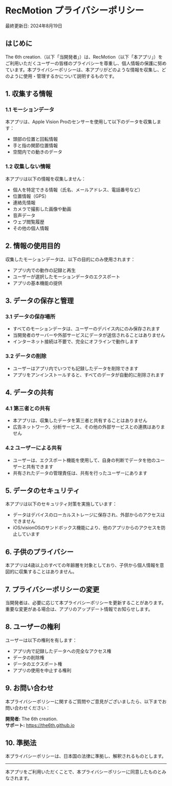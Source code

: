 # RecMotion プライバシーポリシー

最終更新日: 2024年8月19日

## はじめに

The 6th creation.（以下「当開発者」）は、RecMotion（以下「本アプリ」）をご利用いただくユーザーの皆様のプライバシーを尊重し、個人情報の保護に努めています。本プライバシーポリシーは、本アプリがどのような情報を収集し、どのように使用・管理するかについて説明するものです。

## 1. 収集する情報

### 1.1 モーションデータ
本アプリは、Apple Vision Proのセンサーを使用して以下のデータを収集します：
- 頭部の位置と回転情報
- 手と指の関節位置情報
- 空間内での動きのデータ

### 1.2 収集しない情報
本アプリは以下の情報を収集しません：
- 個人を特定できる情報（氏名、メールアドレス、電話番号など）
- 位置情報（GPS）
- 連絡先情報
- カメラで撮影した画像や動画
- 音声データ
- ウェブ閲覧履歴
- その他の個人情報

## 2. 情報の使用目的

収集したモーションデータは、以下の目的にのみ使用されます：
- アプリ内での動作の記録と再生
- ユーザーが選択したモーションデータのエクスポート
- アプリの基本機能の提供

## 3. データの保存と管理

### 3.1 データの保存場所
- すべてのモーションデータは、ユーザーのデバイス内にのみ保存されます
- 当開発者のサーバーや外部サービスにデータが送信されることはありません
- インターネット接続は不要で、完全にオフラインで動作します

### 3.2 データの削除
- ユーザーはアプリ内でいつでも記録したデータを削除できます
- アプリをアンインストールすると、すべてのデータが自動的に削除されます

## 4. データの共有

### 4.1 第三者との共有
- 本アプリは、収集したデータを第三者と共有することはありません
- 広告ネットワーク、分析サービス、その他の外部サービスとの連携はありません

### 4.2 ユーザーによる共有
- ユーザーは、エクスポート機能を使用して、自身の判断でデータを他のユーザーと共有できます
- 共有されたデータの管理責任は、共有を行ったユーザーにあります

## 5. データのセキュリティ

本アプリは以下のセキュリティ対策を実施しています：
- データはデバイスのローカルストレージに保存され、外部からのアクセスはできません
- iOS/visionOSのサンドボックス機能により、他のアプリからのアクセスを防止しています

## 6. 子供のプライバシー

本アプリは4歳以上のすべての年齢層を対象としており、子供から個人情報を意図的に収集することはありません。

## 7. プライバシーポリシーの変更

当開発者は、必要に応じて本プライバシーポリシーを更新することがあります。重要な変更がある場合は、アプリのアップデート情報でお知らせします。

## 8. ユーザーの権利

ユーザーは以下の権利を有します：
- アプリ内で記録したデータへの完全なアクセス権
- データの削除権
- データのエクスポート権
- アプリの使用を中止する権利

## 9. お問い合わせ

本プライバシーポリシーに関するご質問やご意見がございましたら、以下までお問い合わせください：

**開発者:** The 6th creation.  
**サポート:** https://the6th.github.io

## 10. 準拠法

本プライバシーポリシーは、日本国の法律に準拠し、解釈されるものとします。

---

本アプリをご利用いただくことで、本プライバシーポリシーに同意したものとみなされます。
